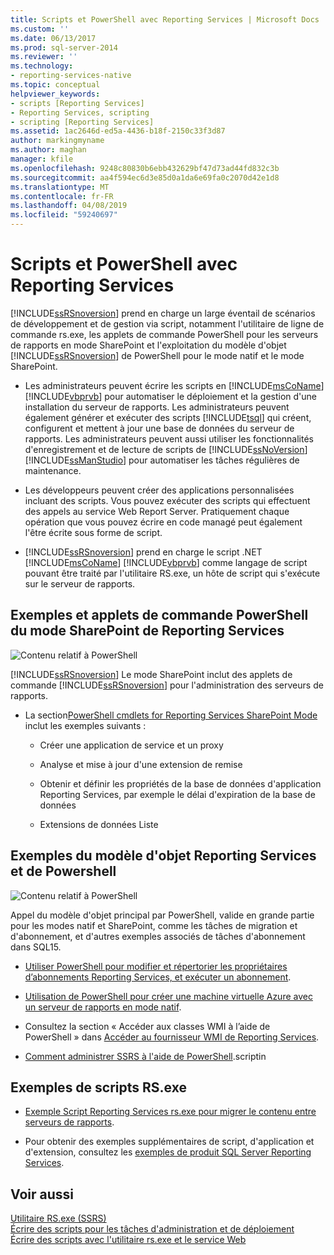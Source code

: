 ```yaml
---
title: Scripts et PowerShell avec Reporting Services | Microsoft Docs
ms.custom: ''
ms.date: 06/13/2017
ms.prod: sql-server-2014
ms.reviewer: ''
ms.technology:
- reporting-services-native
ms.topic: conceptual
helpviewer_keywords:
- scripts [Reporting Services]
- Reporting Services, scripting
- scripting [Reporting Services]
ms.assetid: 1ac2646d-ed5a-4436-b18f-2150c33f3d87
author: markingmyname
ms.author: maghan
manager: kfile
ms.openlocfilehash: 9248c80830b6ebb432629bf47d73ad44fd832c3b
ms.sourcegitcommit: aa4f594ec6d3e85d0a1da6e69fa0c2070d42e1d8
ms.translationtype: MT
ms.contentlocale: fr-FR
ms.lasthandoff: 04/08/2019
ms.locfileid: "59240697"
---
```

# <a name="scripting-and-powershell-with-reporting-services"></a>Scripts et PowerShell avec Reporting Services
  [!INCLUDE[ssRSnoversion](../../../includes/ssrsnoversion-md.md)] prend en charge un large éventail de scénarios de développement et de gestion via script, notamment l'utilitaire de ligne de commande rs.exe, les applets de commande PowerShell pour les serveurs de rapports en mode SharePoint et l'exploitation du modèle d'objet [!INCLUDE[ssRSnoversion](../../../includes/ssrsnoversion-md.md)] de PowerShell pour le mode natif et le mode SharePoint.  
  
-   Les administrateurs peuvent écrire les scripts en [!INCLUDE[msCoName](../../../includes/msconame-md.md)] [!INCLUDE[vbprvb](../../../includes/vbprvb-md.md)] pour automatiser le déploiement et la gestion d'une installation du serveur de rapports. Les administrateurs peuvent également générer et exécuter des scripts [!INCLUDE[tsql](../../includes/tsql-md.md)] qui créent, configurent et mettent à jour une base de données du serveur de rapports. Les administrateurs peuvent aussi utiliser les fonctionnalités d'enregistrement et de lecture de scripts de [!INCLUDE[ssNoVersion](../../includes/ssnoversion-md.md)] [!INCLUDE[ssManStudio](../../includes/ssmanstudio-md.md)] pour automatiser les tâches régulières de maintenance.  
  
-   Les développeurs peuvent créer des applications personnalisées incluant des scripts. Vous pouvez exécuter des scripts qui effectuent des appels au service Web Report Server. Pratiquement chaque opération que vous pouvez écrire en code managé peut également l'être écrite sous forme de script.  
  
-   [!INCLUDE[ssRSnoversion](../../../includes/ssrsnoversion-md.md)] prend en charge le script .NET [!INCLUDE[msCoName](../../../includes/msconame-md.md)] [!INCLUDE[vbprvb](../../../includes/vbprvb-md.md)] comme langage de script pouvant être traité par l'utilitaire RS.exe, un hôte de script qui s'exécute sur le serveur de rapports.  
  
## <a name="reporting-services-sharepoint-mode-powershell-cmdlets-and-samples"></a>Exemples et applets de commande PowerShell du mode SharePoint de Reporting Services  
 ![Contenu relatif à PowerShell](../media/rs-powershellicon.jpg "Contenu relatif à PowerShell")  
  
 [!INCLUDE[ssRSnoversion](../../../includes/ssrsnoversion-md.md)] Le mode SharePoint inclut des applets de commande [!INCLUDE[ssRSnoversion](../../../includes/ssrsnoversion-md.md)] pour l'administration des serveurs de rapports.  
  
-   La section[PowerShell cmdlets for Reporting Services SharePoint Mode](../powershell-cmdlets-for-reporting-services-sharepoint-mode.md) inclut les exemples suivants :  
  
    -   Créer une application de service et un proxy  
  
    -   Analyse et mise à jour d'une extension de remise  
  
    -   Obtenir et définir les propriétés de la base de données d'application Reporting Services, par exemple le délai d'expiration de la base de données  
  
    -   Extensions de données Liste  
  
## <a name="reporting-services-object-model-and-powershell-samples"></a>Exemples du modèle d'objet Reporting Services et de Powershell  
 ![Contenu relatif à PowerShell](../media/rs-powershellicon.jpg "Contenu relatif à PowerShell")  
  
 Appel du modèle d'objet principal par PowerShell, valide en grande partie pour les modes natif et SharePoint, comme les tâches de migration et d'abonnement, et d'autres exemples associés de tâches d'abonnement dans SQL15.  
  
-   [Utiliser PowerShell pour modifier et répertorier les propriétaires d’abonnements Reporting Services, et exécuter un abonnement](../subscriptions/manage-subscription-owners-and-run-subscription-powershell.md).  
  
-   [Utilisation de PowerShell pour créer une machine virtuelle Azure avec un serveur de rapports en mode natif](https://msdn.microsoft.com/library/azure/dn449661.aspx).  
  
-   Consultez la section « Accéder aux classes WMI à l’aide de PowerShell » dans [Accéder au fournisseur WMI de Reporting Services](access-the-reporting-services-wmi-provider.md).  
  
-   [Comment administrer SSRS à l'aide de PowerShell](https://www.sqlshack.com/how-to-administer-sql-server-reporting-services-ssrs-subscriptions-using-powershell/).scriptin  
  
## <a name="rsexe-scripting-samples"></a>Exemples de scripts RS.exe  
  
-   [Exemple Script Reporting Services rs.exe pour migrer le contenu entre serveurs de rapports](sample-reporting-services-rs-exe-script-to-copy-content-between-report-servers.md).  
  
-   Pour obtenir des exemples supplémentaires de script, d'application et d'extension, consultez les [exemples de produit SQL Server Reporting Services](https://go.microsoft.com/fwlink/?LinkId=177889).  
  
## <a name="see-also"></a>Voir aussi  
 [Utilitaire RS.exe &#40;SSRS&#41;](rs-exe-utility-ssrs.md)   
 [Écrire des scripts pour les tâches d'administration et de déploiement](script-deployment-and-administrative-tasks.md)   
 [Écrire des scripts avec l'utilitaire rs.exe et le service Web](script-with-the-rs-exe-utility-and-the-web-service.md)  
  
  
